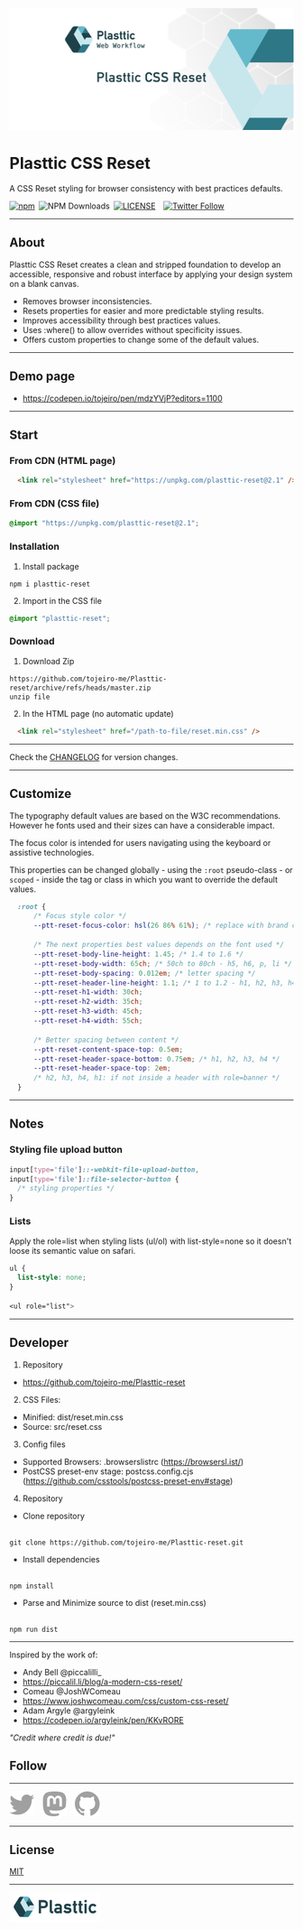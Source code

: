 [![Plasttic](./.github/assets/repo-banner-1400w-reset.png)](https://plasttic.dev)

# Plasttic CSS Reset

A CSS Reset styling for browser consistency with best practices defaults.

[![npm](https://img.shields.io/npm/v/plasttic-reset.svg?style=flat&colorA=18181B&colorB=2D7786)](https://www.npmjs.com/package/plasttic-reset)&ensp;![NPM Downloads](https://img.shields.io/npm/dt/plasttic-reset.svg?style=flat&colorA=18181B&colorB=2D7786)&ensp;[![LICENSE](https://img.shields.io/badge/license-MIT-lightgrey.svg?style=flat&colorA=18181B&colorB=2D7786)](https://github.com/tojeiro-me/Plasttic-reset/blob/master/LICENSE)&emsp;[![Twitter Follow](https://img.shields.io/twitter/follow/Plasttic_Dev?style=social)](https://twitter.com/Plasttic_Dev)

---

## About

Plasttic CSS Reset creates a clean and stripped foundation to develop an accessible, responsive and robust interface by applying your design system on a blank canvas.

- Removes browser inconsistencies.
- Resets properties for easier and more predictable styling results.
- Improves accessibility through best practices values.
- Uses :where() to allow overrides without specificity issues.
- Offers custom properties to change some of the default values.

---

## Demo page

- https://codepen.io/tojeiro/pen/mdzYVjP?editors=1100

---

## Start

### From CDN (HTML page)

```HTML
  <link rel="stylesheet" href="https://unpkg.com/plasttic-reset@2.1" />
```

### From CDN (CSS file)

```CSS
@import "https://unpkg.com/plasttic-reset@2.1";
```

### Installation

1. Install package

```
npm i plasttic-reset
```

2. Import in the CSS file

```CSS
@import "plasttic-reset";
```

### Download

1. Download Zip

```
https://github.com/tojeiro-me/Plasttic-reset/archive/refs/heads/master.zip
unzip file
```

2. In the HTML page (no automatic update)

```HTML
  <link rel="stylesheet" href="/path-to-file/reset.min.css" />
```

---

Check the [CHANGELOG](CHANGELOG.md) for version changes.

---

## Customize

The typography default values are based on the W3C recommendations. However he fonts used and their sizes can have a considerable impact.

The focus color is intended for users navigating using the keyboard or assistive technologies.

This properties can be changed globally - using the `:root` pseudo-class - or `scoped` - inside the tag or class in which you want to override the default values.

```CSS
  :root {
      /* Focus style color */
      --ptt-reset-focus-color: hsl(26 86% 61%); /* replace with brand color, ... */

      /* The next properties best values depends on the font used */
      --ptt-reset-body-line-height: 1.45; /* 1.4 to 1.6 */
      --ptt-reset-body-width: 65ch; /* 50ch to 80ch - h5, h6, p, li */
      --ptt-reset-body-spacing: 0.012em; /* letter spacing */
      --ptt-reset-header-line-height: 1.1; /* 1 to 1.2 - h1, h2, h3, h4 */
      --ptt-reset-h1-width: 30ch;
      --ptt-reset-h2-width: 35ch;
      --ptt-reset-h3-width: 45ch;
      --ptt-reset-h4-width: 55ch;

      /* Better spacing between content */
      --ptt-reset-content-space-top: 0.5em;
      --ptt-reset-header-space-bottom: 0.75em; /* h1, h2, h3, h4 */
      --ptt-reset-header-space-top: 2em;
      /* h2, h3, h4, h1: if not inside a header with role=banner */
  }
```

---

## Notes

### Styling file upload button

```CSS
input[type='file']::-webkit-file-upload-button,
input[type='file']::file-selector-button {
  /* styling properties */
}
```

### Lists

Apply the role=list when styling lists (ul/ol) with list-style=none so it doesn't loose its semantic value on safari.

```CSS
ul {
  list-style: none;
}

<ul role="list">
```

---

## Developer

1. Repository

- https://github.com/tojeiro-me/Plasttic-reset

2. CSS Files:

- Minified: dist/reset.min.css
- Source: src/reset.css

3. Config files

- Supported Browsers: .browserslistrc (https://browsersl.ist/)
- PostCSS preset-env stage: postcss.config.cjs (https://github.com/csstools/postcss-preset-env#stage)

4. Repository

- Clone repository

```

git clone https://github.com/tojeiro-me/Plasttic-reset.git

```

- Install dependencies

```

npm install

```

- Parse and Minimize source to dist (reset.min.css)

```

npm run dist

```

---

Inspired by the work of:

- Andy Bell @piccalilli\_
- https://piccalil.li/blog/a-modern-css-reset/
- Comeau @JoshWComeau
- https://www.joshwcomeau.com/css/custom-css-reset/
- Adam Argyle @argyleink
- https://codepen.io/argyleink/pen/KKvRORE

_"Credit where credit is due!"_

## Follow

---

[![Twitter](./.github/assets/twitter.svg)](https://twitter.com/Plasttic_Dev)&emsp;[![Mastodon](./.github/assets/mastodon.svg)](https://mastodon.social/@plasttic)&emsp;[![Github](./.github/assets/github.svg)](https://github.com/tojeiro-me)

---

## License

[MIT](./LICENSE)

---

[![Plasttic](./.github/assets/repo-badge-50h.png)](https://github.com/tojeiro-me/Plasttic)

```

```
